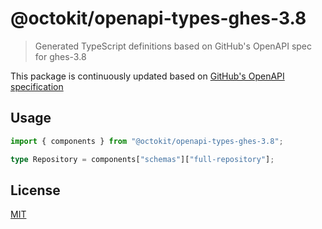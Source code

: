 # @octokit/openapi-types-ghes-3.8

> Generated TypeScript definitions based on GitHub's OpenAPI spec for ghes-3.8

This package is continuously updated based on [GitHub's OpenAPI specification](https://github.com/github/rest-api-description/)

## Usage

```ts
import { components } from "@octokit/openapi-types-ghes-3.8";

type Repository = components["schemas"]["full-repository"];
```

## License

[MIT](LICENSE)
